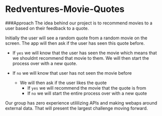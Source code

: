 # Redventures-Movie-Quotes

###Approach
The idea behind our project is to recommend movies to a user based on their feedback to a quote.

Initially the user will see a random quote from a random movie on the screen. The app will then ask if the user has seen this quote before. 
- If `yes` we will know that the user has seen the movie which means that we shouldnt recommend that movie to them. We will then start the process over with a new quote.

- If `no` we will know that user has not seen the movie before
	- We will then ask if the user likes the quote
		- If `yes` we will recommend the movie that the quote is from
		- If `no` we will start the entire process over with a new quote

Our group has zero experience utililizing APIs and making webaps around external data. That will present the largest challenge moving forward.

